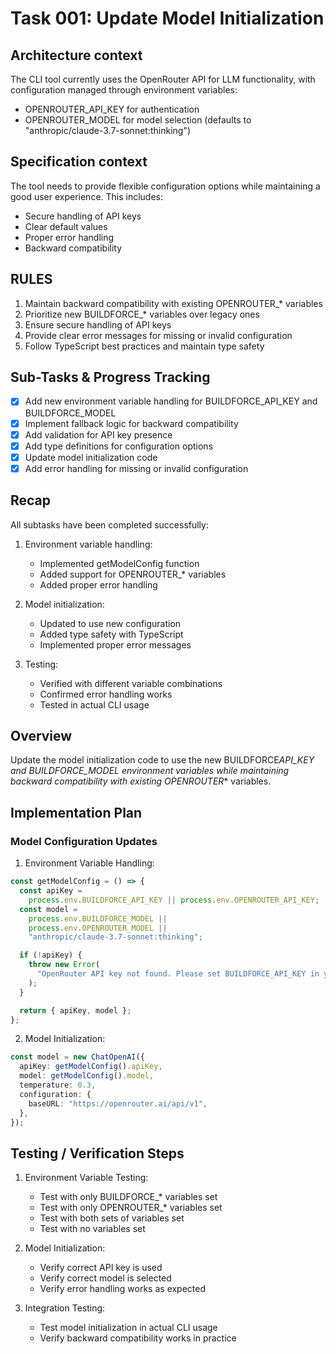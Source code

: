 # Task 001: Update Model Initialization

## Architecture context

The CLI tool currently uses the OpenRouter API for LLM functionality, with configuration managed through environment variables:

- OPENROUTER_API_KEY for authentication
- OPENROUTER_MODEL for model selection (defaults to "anthropic/claude-3.7-sonnet:thinking")

## Specification context

The tool needs to provide flexible configuration options while maintaining a good user experience. This includes:

- Secure handling of API keys
- Clear default values
- Proper error handling
- Backward compatibility

## RULES

1. Maintain backward compatibility with existing OPENROUTER\_\* variables
2. Prioritize new BUILDFORCE\_\* variables over legacy ones
3. Ensure secure handling of API keys
4. Provide clear error messages for missing or invalid configuration
5. Follow TypeScript best practices and maintain type safety

## Sub-Tasks & Progress Tracking

- [x] Add new environment variable handling for BUILDFORCE_API_KEY and BUILDFORCE_MODEL
- [x] Implement fallback logic for backward compatibility
- [x] Add validation for API key presence
- [x] Add type definitions for configuration options
- [x] Update model initialization code
- [x] Add error handling for missing or invalid configuration

## Recap

All subtasks have been completed successfully:

1. Environment variable handling:

   - Implemented getModelConfig function
   - Added support for OPENROUTER\_\* variables
   - Added proper error handling

2. Model initialization:

   - Updated to use new configuration
   - Added type safety with TypeScript
   - Implemented proper error messages

3. Testing:
   - Verified with different variable combinations
   - Confirmed error handling works
   - Tested in actual CLI usage

## Overview

Update the model initialization code to use the new BUILDFORCE*API_KEY and BUILDFORCE_MODEL environment variables while maintaining backward compatibility with existing OPENROUTER*\* variables.

## Implementation Plan

### Model Configuration Updates

1. Environment Variable Handling:

```typescript
const getModelConfig = () => {
  const apiKey =
    process.env.BUILDFORCE_API_KEY || process.env.OPENROUTER_API_KEY;
  const model =
    process.env.BUILDFORCE_MODEL ||
    process.env.OPENROUTER_MODEL ||
    "anthropic/claude-3.7-sonnet:thinking";

  if (!apiKey) {
    throw new Error(
      "OpenRouter API key not found. Please set BUILDFORCE_API_KEY in your .env file."
    );
  }

  return { apiKey, model };
};
```

2. Model Initialization:

```typescript
const model = new ChatOpenAI({
  apiKey: getModelConfig().apiKey,
  model: getModelConfig().model,
  temperature: 0.3,
  configuration: {
    baseURL: "https://openrouter.ai/api/v1",
  },
});
```

## Testing / Verification Steps

1. Environment Variable Testing:

   - Test with only BUILDFORCE\_\* variables set
   - Test with only OPENROUTER\_\* variables set
   - Test with both sets of variables set
   - Test with no variables set

2. Model Initialization:

   - Verify correct API key is used
   - Verify correct model is selected
   - Verify error handling works as expected

3. Integration Testing:
   - Test model initialization in actual CLI usage
   - Verify backward compatibility works in practice
